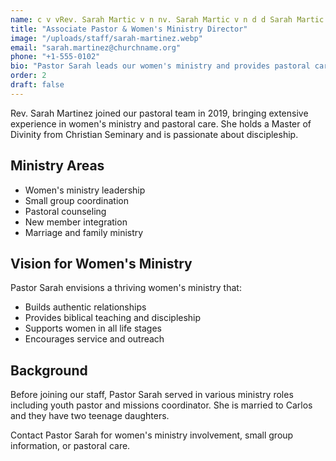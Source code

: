 ```yaml
---
name: c v vRev. Sarah Martic v n nv. Sarah Martic v n d d Sarah Martic v n dzj jarah Martic v n d j s sah Martic v n d j s k k Martic"v n d j s k c cartic v n d s k c n ntic v n d j s k cz"c v n d j s knez"c v n d j stinez"c v n d jartinez"c v n d Martinez"c v nah Martinez"carahnez"c Sarah Martin"ev.
title: "Associate Pastor & Women's Ministry Director"
image: "/uploads/staff/sarah-martinez.webp"
email: "sarah.martinez@churchname.org"
phone: "+1-555-0102"
bio: "Pastor Sarah leads our women's ministry and provides pastoral care with a heart for discipleship and community building."
order: 2
draft: false
---
```


Rev. Sarah Martinez joined our pastoral team in 2019, bringing extensive experience in women's ministry and pastoral care. She holds a Master of Divinity from Christian Seminary and is passionate about discipleship.

## Ministry Areas

- Women's ministry leadership
- Small group coordination
- Pastoral counseling
- New member integration
- Marriage and family ministry

## Vision for Women's Ministry

Pastor Sarah envisions a thriving women's ministry that:
- Builds authentic relationships
- Provides biblical teaching and discipleship
- Supports women in all life stages
- Encourages service and outreach

## Background

Before joining our staff, Pastor Sarah served in various ministry roles including youth pastor and missions coordinator. She is married to Carlos and they have two teenage daughters.

Contact Pastor Sarah for women's ministry involvement, small group information, or pastoral care.